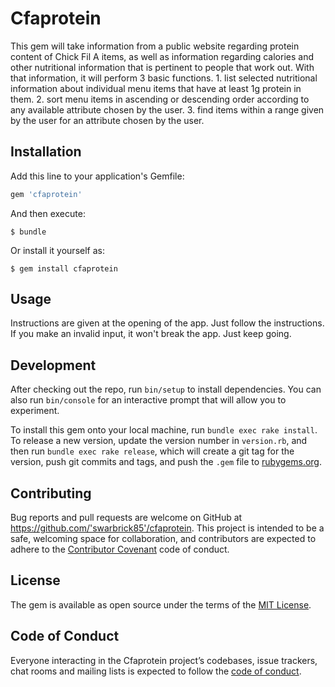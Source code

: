 # Cfaprotein

This gem will take information from a public website regarding protein content of Chick Fil A items, as well as information regarding calories and other nutritional information that is pertinent to people that work out. With that information, it will perform 3 basic functions. 1. list selected nutritional information about individual menu items that have at least 1g protein in them. 2. sort menu items in ascending or descending order according to any available attribute chosen by the user. 3. find items within a range given by the user for an attribute chosen by the user. 

## Installation

Add this line to your application's Gemfile:

```ruby
gem 'cfaprotein'
```

And then execute:

    $ bundle

Or install it yourself as:

    $ gem install cfaprotein

## Usage

Instructions are given at the opening of the app. Just follow the instructions. If you make an invalid input, it won't break the app. Just keep going. 

## Development

After checking out the repo, run `bin/setup` to install dependencies. You can also run `bin/console` for an interactive prompt that will allow you to experiment.

To install this gem onto your local machine, run `bundle exec rake install`. To release a new version, update the version number in `version.rb`, and then run `bundle exec rake release`, which will create a git tag for the version, push git commits and tags, and push the `.gem` file to [rubygems.org](https://rubygems.org).

## Contributing

Bug reports and pull requests are welcome on GitHub at https://github.com/'swarbrick85'/cfaprotein. This project is intended to be a safe, welcoming space for collaboration, and contributors are expected to adhere to the [Contributor Covenant](http://contributor-covenant.org) code of conduct.

## License

The gem is available as open source under the terms of the [MIT License](https://opensource.org/licenses/MIT).

## Code of Conduct

Everyone interacting in the Cfaprotein project’s codebases, issue trackers, chat rooms and mailing lists is expected to follow the [code of conduct](https://github.com/'swarbrick85'/cfaprotein/blob/master/CODE_OF_CONDUCT.md).
